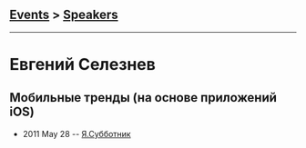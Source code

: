 ## [Events](../README.md) > [Speakers](../speakers.md)
---

# Евгений Селезнев

## Мобильные тренды (на основе приложений iOS)
- 2011 May 28 -- [Я.Субботник](https://events.yandex.ru/lib/talks/243/)    
